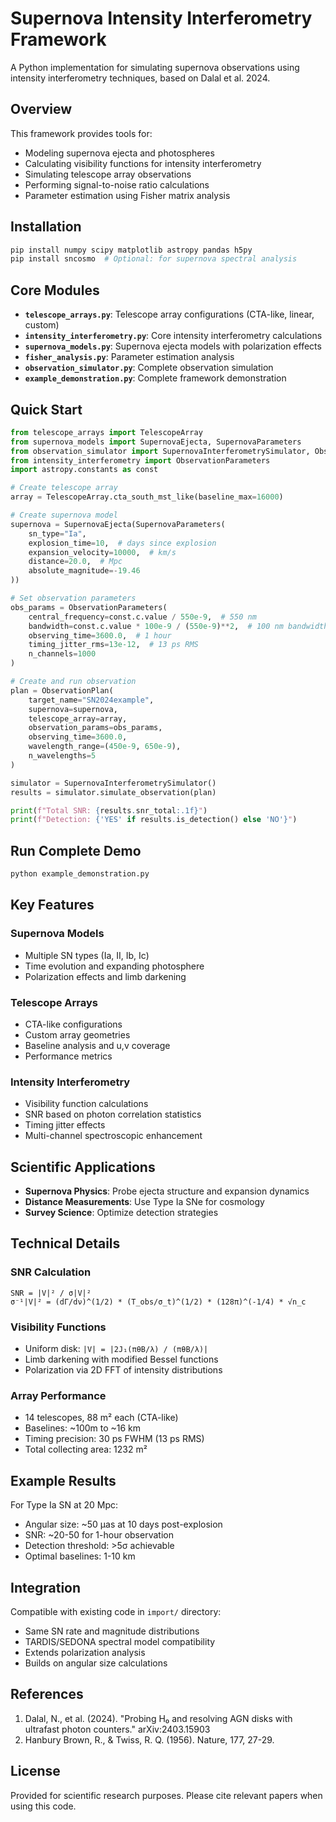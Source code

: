 # Supernova Intensity Interferometry Framework

A Python implementation for simulating supernova observations using intensity interferometry techniques, based on Dalal et al. 2024.

## Overview

This framework provides tools for:
- Modeling supernova ejecta and photospheres
- Calculating visibility functions for intensity interferometry
- Simulating telescope array observations
- Performing signal-to-noise ratio calculations
- Parameter estimation using Fisher matrix analysis

## Installation

```bash
pip install numpy scipy matplotlib astropy pandas h5py
pip install sncosmo  # Optional: for supernova spectral analysis
```

## Core Modules

- **`telescope_arrays.py`**: Telescope array configurations (CTA-like, linear, custom)
- **`intensity_interferometry.py`**: Core intensity interferometry calculations
- **`supernova_models.py`**: Supernova ejecta models with polarization effects
- **`fisher_analysis.py`**: Parameter estimation analysis
- **`observation_simulator.py`**: Complete observation simulation
- **`example_demonstration.py`**: Complete framework demonstration

## Quick Start

```python
from telescope_arrays import TelescopeArray
from supernova_models import SupernovaEjecta, SupernovaParameters
from observation_simulator import SupernovaInterferometrySimulator, ObservationPlan
from intensity_interferometry import ObservationParameters
import astropy.constants as const

# Create telescope array
array = TelescopeArray.cta_south_mst_like(baseline_max=16000)

# Create supernova model
supernova = SupernovaEjecta(SupernovaParameters(
    sn_type="Ia",
    explosion_time=10,  # days since explosion
    expansion_velocity=10000,  # km/s
    distance=20.0,  # Mpc
    absolute_magnitude=-19.46
))

# Set observation parameters
obs_params = ObservationParameters(
    central_frequency=const.c.value / 550e-9,  # 550 nm
    bandwidth=const.c.value * 100e-9 / (550e-9)**2,  # 100 nm bandwidth
    observing_time=3600.0,  # 1 hour
    timing_jitter_rms=13e-12,  # 13 ps RMS
    n_channels=1000
)

# Create and run observation
plan = ObservationPlan(
    target_name="SN2024example",
    supernova=supernova,
    telescope_array=array,
    observation_params=obs_params,
    observing_time=3600.0,
    wavelength_range=(450e-9, 650e-9),
    n_wavelengths=5
)

simulator = SupernovaInterferometrySimulator()
results = simulator.simulate_observation(plan)

print(f"Total SNR: {results.snr_total:.1f}")
print(f"Detection: {'YES' if results.is_detection() else 'NO'}")
```

## Run Complete Demo

```python
python example_demonstration.py
```

## Key Features

### Supernova Models
- Multiple SN types (Ia, II, Ib, Ic)
- Time evolution and expanding photosphere
- Polarization effects and limb darkening

### Telescope Arrays
- CTA-like configurations
- Custom array geometries
- Baseline analysis and u,v coverage
- Performance metrics

### Intensity Interferometry
- Visibility function calculations
- SNR based on photon correlation statistics
- Timing jitter effects
- Multi-channel spectroscopic enhancement

## Scientific Applications

- **Supernova Physics**: Probe ejecta structure and expansion dynamics
- **Distance Measurements**: Use Type Ia SNe for cosmology
- **Survey Science**: Optimize detection strategies

## Technical Details

### SNR Calculation
```
SNR = |V|² / σ|V|²
σ⁻¹|V|² = (dΓ/dν)^(1/2) * (T_obs/σ_t)^(1/2) * (128π)^(-1/4) * √n_c
```

### Visibility Functions
- Uniform disk: `|V| = |2J₁(πθB/λ) / (πθB/λ)|`
- Limb darkening with modified Bessel functions
- Polarization via 2D FFT of intensity distributions

### Array Performance
- 14 telescopes, 88 m² each (CTA-like)
- Baselines: ~100m to ~16 km
- Timing precision: 30 ps FWHM (13 ps RMS)
- Total collecting area: 1232 m²

## Example Results

For Type Ia SN at 20 Mpc:
- Angular size: ~50 μas at 10 days post-explosion
- SNR: ~20-50 for 1-hour observation
- Detection threshold: >5σ achievable
- Optimal baselines: 1-10 km

## Integration

Compatible with existing code in `import/` directory:
- Same SN rate and magnitude distributions
- TARDIS/SEDONA spectral model compatibility
- Extends polarization analysis
- Builds on angular size calculations

## References

1. Dalal, N., et al. (2024). "Probing H₀ and resolving AGN disks with ultrafast photon counters." arXiv:2403.15903
2. Hanbury Brown, R., & Twiss, R. Q. (1956). Nature, 177, 27-29.

## License

Provided for scientific research purposes. Please cite relevant papers when using this code.